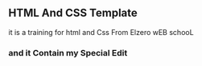 ## HTML And CSS Template 
it is a training for html and Css From Elzero wEB schooL
### and it Contain my Special Edit